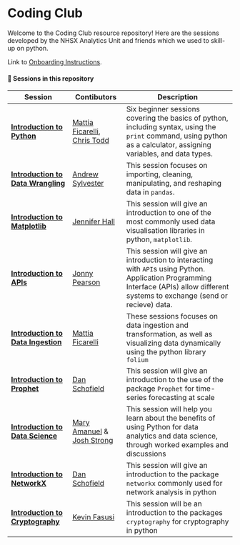 # Coding Club

Welcome to the Coding Club resource repository! Here are the sessions developed by the NHSX Analytics Unit and friends which we used to skill-up on python.

Link to [Onboarding Instructions](https://nhs-pycom.net/coding-club).

#### 🔎 **Sessions in this repository**

| Session | Contibutors | Description |
|--------------|-----------| -----------|
| **[Introduction to Python](https://github.com/nhs-pycom/coding-club/tree/main/introduction-to-python)** | [Mattia Ficarelli](https://github.com/mattia-ficarelli), [Chris Todd](https://github.com/christodd-nhsx) | Six beginner sessions covering the basics of python, including syntax, using the `print` command, using python as a calculator, assigning variables, and data types. |
| **[Introduction to Data Wrangling](https://github.com/nhs-pycom/coding-club/tree/main/introduction-to-data-wrangling)** | [Andrew Sylvester](https://github.com/Andrewsylv) | This session focuses on importing, cleaning, manipulating, and reshaping data in `pandas`. | 
| **[Introduction to Matplotlib](https://github.com/nhs-pycom/coding-club/tree/main/introduction-to-matplotlib)** | [Jennifer Hall](https://github.com/jen-hall) | This session will give an introduction to one of the most commonly used data visualisation libraries in python, `matplotlib`. | 
| **[Introduction to APIs](https://github.com/nhs-pycom/coding-club/tree/main/introduction-to-apis)** | [Jonny Pearson](https://github.com/JRPearson500) | This session will give an introduction to interacting with `API`s using Python. Application Programming Interface (APIs) allow different systems to exchange (send or recieve) data. | 
| **[Introduction to Data Ingestion]()** | [Mattia Ficarelli](https://github.com/mattia-ficarelli) | These sessions focuses on data ingestion and transformation, as well as visualizing data dynamically using the python library `folium` | 
| **[Introduction to Prophet](https://github.com/nhs-pycom/coding-club/tree/main/introduction-to-prophet)** | [Dan Schofield](https://github.com/danjscho) | This session will give an introduction to the use of the package `Prophet` for time-series forecasting at scale |
| **[Introduction to Data Science](https://github.com/nhs-pycom/coding-club/tree/main/introduction-to-data-science)** | [Mary Amanuel](https://github.com/maryamanuelnhsx) & [Josh Strong](https://github.com/JoshStrong) | This session will help you learn about the benefits of using Python for data analytics and data science, through worked examples and discussions | 
| **[Introduction to NetworkX](https://github.com/nhs-pycom/coding-club/tree/main/introduction-to-networkx)** | [Dan Schofield](https://github.com/danjscho) | This session will give an introduction to the package `networkx` commonly used for network analysis in python | 
| **[Introduction to Cryptography](https://github.com/nhs-pycom/coding-club/tree/main/introduction-to-applied-cryptography)** | [Kevin Fasusi](https://github.com/kevinfasusi) | This session will be an introduction to the packages `cryptography` for cryptography in python |
